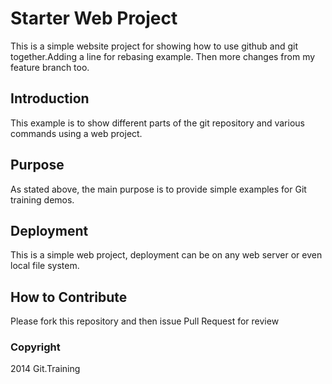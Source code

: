 # Starter Web Project

This is a simple website project for
showing how to use github and git together.Adding a line for rebasing example.
Then more changes from my feature branch too.

## Introduction

This example is to show different parts of the 
git repository and various commands using 
a web project.

## Purpose

As stated above, the main purpose is to provide 
simple examples for Git training demos.

## Deployment

This is a simple  web project, deployment can be
on any web server or even local file system.

## How to Contribute

Please fork this repository and then issue Pull Request for review
### Copyright

2014 Git.Training
